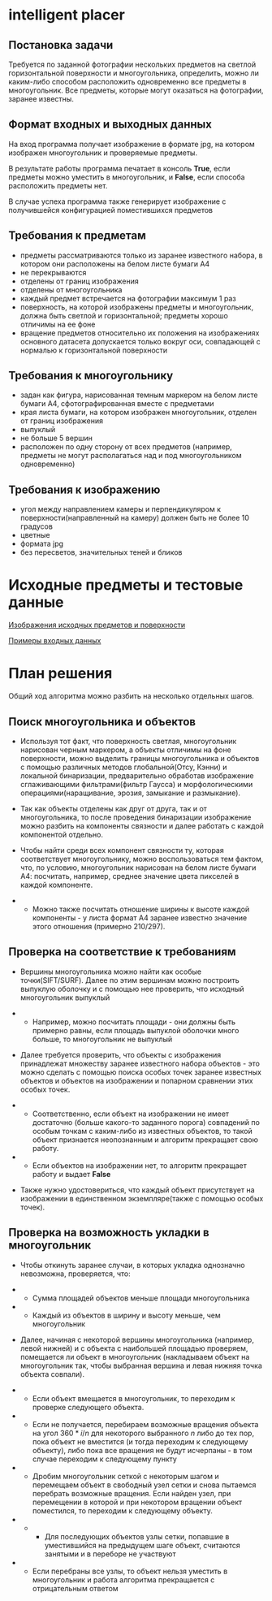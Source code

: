 # intelligent placer
## Постановка задачи
Требуется по заданной фотографии нескольких предметов на светлой горизонтальной поверхности и многоугольника, определить, можно ли каким-либо способом расположить одновременно все предметы в многоугольник. Все предметы, которые могут оказаться на фотографии, заранее известны.


## Формат входных и выходных данных
На вход программа получает изображение в формате jpg, на котором изображен многоугольник и проверяемые предметы.

В результате работы программа печатает в консоль **True**, если предметы можно уместить в многоугольник, и **False**, если способа расположить предметы нет.

В случае успеха программа также генерирует изображение с получившейся конфигурацией поместившихся предметов

## Требования к предметам
+ предметы рассматриваются только из заранее известного набора, в котором они расположены на белом листе бумаги А4
+ не перекрываются 
+ отделены от границ изображения
+ отделены от многоугольника
+ каждый предмет встречается на фотографии максимум 1 раз
+ поверхность, на которой изображены предметы и многоугольник, должна быть светлой и горизонтальной; предметы хорошо отличимы на ее фоне
+ вращение предметов относительно их положения на изображениях основного датасета допускается только вокруг оси, совпадающей с нормалью к горизонтальной поверхности 
## Требования к многоугольнику
+ задан как фигура, нарисованная темным маркером на белом листе бумаги А4, сфотографированная вместе с предметами
+ края листа бумаги, на котором изображен многоугольник, отделен от границ изображения
+ выпуклый
+ не больше 5 вершин
+ расположен по одну сторону от всех предметов (например, предметы не могут располагаться над и под многоугольником одновременно)

## Требования к изображению
+ угол между направлением камеры и перпендикуляром к поверхности(направленный на камеру) должен быть не более 10 градусов
+ цветные
+ формата jpg
+ без пересветов, значительных теней и бликов

# Исходные предметы и тестовые данные
[Изображения исходных предметов и поверхности](data/items_images)

[Примеры входных данных](data/test_images)

# План решения
Общий ход алгоритма можно разбить на несколько отдельных шагов.

## Поиск многоугольника и объектов
+ Используя тот факт, что поверхность светлая, многоугольник нарисован черным маркером, а объекты отличимы на фоне поверхности, можно выделить границы многоугольника и объектов с помощью различных методов глобальной(Отсу, Кэнни) и локальной бинаризации, предварительно обработав изображение сглаживающими фильтрами(фильтр Гаусса) и морфологическими операциями(наращивание, эрозия, замыкание и размыкание).


+ Так как объекты отделены как друг от друга, так и от многоугольника, то после проведения бинаризации изображение можно разбить на компоненты связности и далее работать с каждой компонентой отдельно.


+ Чтобы найти среди всех компонент связности ту, которая соответствует многоугольнику, можно воспользоваться тем фактом, что, по условию, многоугольник нарисован на белом листе бумаги А4: посчитать, например, среднее значение цвета пикселей в каждой компоненте. 
+ + Можно также посчитать отношение ширины к высоте каждой компоненты - у листа формат А4 заранее известно значение этого отношения (примерно 210/297).

## Проверка на соответствие к требованиям
+ Вершины многоугольника можно найти как особые точки(SIFT/SURF). Далее по этим вершинам можно построить выпуклую оболочку и с помощью нее проверить, что исходный многоугольник выпуклый
+ + Например, можно посчитать площади - они должны быть примерно равны, если площадь выпуклой оболочки много больше, то многоугольник не выпуклый

+ Далее требуется проверить, что объекты с изображения принадлежат множеству заранее известного набора объектов - это можно сделать с помощью поиска особых точек заранее известных объектов и объектов на изображении и попарном сравнении этих особых точек. 
+ + Соответственно, если объект на изображении не имеет достаточно (больше какого-то заданного порога) совпадений по особым точкам с каким-либо из известных объектов, то такой объект признается неопознанным и алгоритм прекращает свою работу.
+ + Если объектов на изображении нет, то алгоритм прекращает работу и выдает **False**

+ Также нужно удостовериться, что каждый объект присутствует на изображении в единственном экземпляре(также с помощью особых точек).

## Проверка на возможность укладки в многоугольник

+ Чтобы откинуть заранее случаи, в которых укладка однозначно невозможна, проверяется, что:
+ + Сумма площадей объектов меньше площади многоугольника
+ + Каждый из объектов в ширину и высоту меньше, чем многоугольник

+ Далее, начиная с некоторой вершины многоугольника (например, левой нижней) и с объекта с наибольшей площадью проверяем, помещается ли объект в многоугольник (накладываем объект на многоугольник так, чтобы выбранная вершина и левая нижняя точка объекта совпали).
+ + Если объект вмещается в многоугольник, то переходим к проверке следующего объекта.
+ + Если не получается, перебираем возможные вращения объекта на угол $360 * i / n$ для некоторого выбранного $n$ либо до тех пор, пока объект не вместится (и тогда переходим к следующему объекту), либо пока все вращения не будут исчерпаны - в том случае переходим к следующему пункту  
+ + Дробим многоугольник сеткой с некоторым шагом и перемещаем объект в свободный узел сетки и снова пытаемся перебрать возможные вращения. Если найден узел, при перемещении в которой и при некотором вращении объект поместился, то переходим к следующему объекту.
+ + + Для последующих объектов узлы сетки, попавшие в уместившийся на предыдущем шаге объект, считаются занятыми и в переборе не участвуют
+ + Если перебраны все узлы, то объект нельзя уместить в многоугольник и работа алгоритма прекращается с отрицательным ответом
